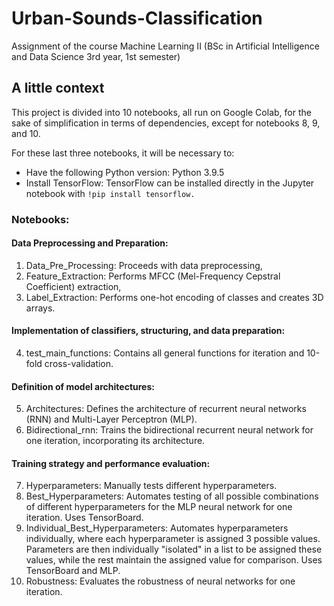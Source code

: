 # Urban-Sounds-Classification
Assignment of the course Machine Learning II (BSc in Artificial Intelligence and Data Science 3rd year, 1st semester)

## A little context
This project is divided into 10 notebooks, all run on Google Colab, for the sake of simplification in terms of dependencies, except for notebooks 8, 9, and 10.

For these last three notebooks, it will be necessary to:

* Have the following Python version: Python 3.9.5
* Install TensorFlow: TensorFlow can be installed directly in the Jupyter notebook with
  ```!pip install tensorflow.```
  
### Notebooks:

#### Data Preprocessing and Preparation:

1. Data_Pre_Processing: Proceeds with data preprocessing,
2. Feature_Extraction: Performs MFCC (Mel-Frequency Cepstral Coefficient) extraction,
3. Label_Extraction: Performs one-hot encoding of classes and creates 3D arrays.

#### Implementation of classifiers, structuring, and data preparation:

4. test_main_functions: Contains all general functions for iteration and 10-fold cross-validation.

#### Definition of model architectures:

5. Architectures: Defines the architecture of recurrent neural networks (RNN) and Multi-Layer Perceptron (MLP).
6. Bidirectional_rnn: Trains the bidirectional recurrent neural network for one iteration, incorporating its architecture.

#### Training strategy and performance evaluation:

7. Hyperparameters: Manually tests different hyperparameters.
8. Best_Hyperparameters: Automates testing of all possible combinations of different hyperparameters for the MLP neural network for one iteration. Uses TensorBoard.
9. Individual_Best_Hyperparameters: Automates hyperparameters individually, where each hyperparameter is assigned 3 possible values. Parameters are then individually "isolated" in a list to be assigned these values, while the rest maintain the assigned value for comparison. Uses TensorBoard and MLP.
10. Robustness: Evaluates the robustness of neural networks for one iteration.

